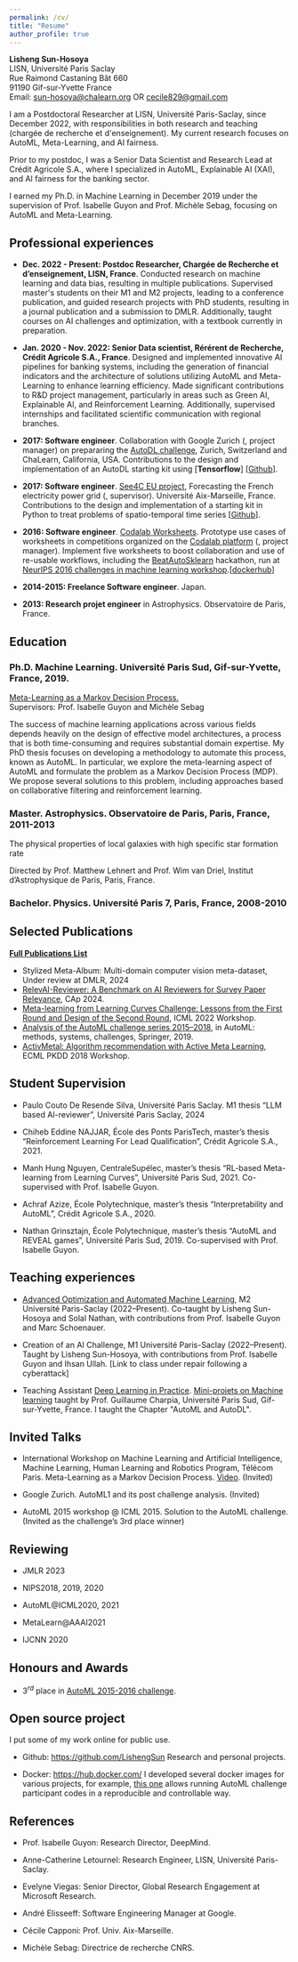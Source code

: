 ```yaml
---
permalink: /cv/
title: "Resume"
author_profile: true
---
```


**Lisheng Sun-Hosoya**\
LISN, Université Paris Saclay\
Rue Raimond Castaning Bât 660\
91190 Gif-sur-Yvette France\
Email: [sun-hosoya@chalearn.org](sun-hosoya@chalearn.org) OR [cecile829@gmail.com](cecile829@gmail.com) 

I am a Postdoctoral Researcher at LISN, Université Paris-Saclay, since December 2022, with responsibilities in both research and teaching (chargée de recherche et d'enseignement). My current research focuses on AutoML, Meta-Learning, and AI fairness.

Prior to my postdoc, I was a Senior Data Scientist and Research Lead at Crédit Agricole S.A., where I specialized in AutoML, Explainable AI (XAI), and AI fairness for the banking sector.

I earned my Ph.D. in Machine Learning in December 2019 under the supervision of Prof. Isabelle Guyon and Prof. Michèle Sebag, focusing on AutoML and Meta-Learning.

Professional experiences 
------------------------
-   **Dec. 2022 - Present: Postdoc Researcher, Chargée de Recherche et d’enseignement, LISN, France**.
Conducted research on machine learning and data bias, resulting in multiple publications. Supervised master's students on their M1 and M2 projects, leading to a conference publication, and guided research projects with PhD students, resulting in a journal publication and a submission to DMLR. Additionally, taught courses on AI challenges and optimization, with a textbook currently in preparation.

-   **Jan. 2020 - Nov. 2022: Senior Data scientist, Rérérent de Recherche, Crédit Agricole S.A., France**. Designed and implemented innovative AI pipelines for banking systems, including the generation of financial indicators and the architecture of solutions utilizing AutoML and Meta-Learning to enhance learning efficiency. Made significant contributions to R&D project management, particularly in areas such as Green AI, Explainable AI, and Reinforcement Learning. Additionally, supervised internships and facilitated scientific communication with regional branches.

-   **2017: Software engineer**. Collaboration with Google Zurich (,
    project manager) on prepararing the [AutoDL
    challenge](https://autodl.chalearn.org/), Zurich, Switzerland and
    ChaLearn, California, USA. Contributions to the design and
    implementation of an AutoDL starting kit using [**Tensorflow**]
    \[[Github](https://github.com/zhengying-liu/autodl_starting_kit_stable)\].

-   **2017: Software engineer**. [See4C EU
    project](https://euroalert.net/call/3683/horizon-prize-big-data-technologies),
    Forecasting the French electricity power grid (, supervisor).
    Université Aix-Marseille, France. Contributions to the design and
    implementation of a starting kit in Python to treat problems of
    spatio-temporal time series
    \[[Github](https://github.com/LishengSun/zSee4C_starting_kit_Lisheng)\].

-   **2016: Software engineer**. [Codalab
    Worksheets](https://worksheets.codalab.org). Prototype use cases of
    worksheets in competitions organized on the [Codalab
    platform](http://codalab.org) (, project manager). Implement five
    worksheets to boost collaboration and use of re-usable workflows,
    including the
    [BeatAutoSklearn](https://worksheets.codalab.org/worksheets/0x18a13ee4b0db4e098679f390bbd97fb2)
    hackathon, run at [NeurIPS 2016 challenges in machine learning
    workshop](http://ciml.chalearn.org/ciml2016).\[[dockerhub](https://cloud.docker.com/u/lisesun/repository/docker/lisesun/codalab_all_my_worksheets)\]

-   **2014-2015: Freelance Software engineer**. Japan.

-   **2013: Research projet engineer** in Astrophysics. Observatoire de
    Paris, France.

Education
---------

### Ph.D. Machine Learning. Université Paris Sud, Gif-sur-Yvette, France, 2019. 

[Meta-Learning as a Markov Decision Process.](https://hal.archives-ouvertes.fr/tel-02422144v2/document) \
Supervisors: Prof. Isabelle Guyon and Michèle Sebag


The success of machine learning applications across various fields depends heavily on the design of effective model architectures, a process that is both time-consuming and requires substantial domain expertise. My PhD thesis focuses on developing a methodology to automate this process, known as AutoML. In particular, we explore the meta-learning aspect of AutoML and formulate the problem as a Markov Decision Process (MDP). We propose several solutions to this problem, including approaches based on collaborative filtering and reinforcement learning.

### Master. Astrophysics. Observatoire de Paris, Paris, France, 2011-2013 

The physical properties of local galaxies with high specific star formation rate

Directed by Prof. Matthew Lehnert and Prof. Wim van Driel, Institut d’Astrophysique de Paris, Paris, France.

### Bachelor. Physics. Université Paris 7, Paris, France, 2008-2010 

Selected Publications 
------------
**[Full Publications List](https://scholar.google.com/citations?hl=en&user=_8h_NEcAAAAJ)**
-   Stylized Meta-Album: Multi-domain computer vision meta-dataset, Under review at DMLR, 2024
-   [RelevAI-Reviewer: A Benchmark on AI Reviewers for Survey Paper Relevance](https://arxiv.org/pdf/2406.10294), CAp 2024.
-   [Meta-learning from Learning Curves Challenge: Lessons from the First Round and Design of the Second Round](https://arxiv.org/abs/2208.02821), ICML 2022 Workshop.
-   [Analysis of the AutoML challenge series 2015–2018](https://library.oapen.org/bitstream/handle/20.500.12657/23012/1007149.pdf#page=180), in AutoML: methods, systems, challenges, Springer, 2019.
-   [ActivMetal: Algorithm recommendation with Active Meta Learning](https://hal.science/hal-01931262/document), ECML PKDD 2018 Workshop.


Student Supervision
-------------------
-   Paulo Couto De Resende Silva, Université Paris Saclay. M1 thesis
    “LLM based AI-reviewer”, Université Paris Saclay, 2024

-   Chiheb Eddine NAJJAR, École des Ponts ParisTech, master’s thesis
    “Reinforcement Learning For Lead Qualification”, Crédit Agricole
    S.A., 2021.

-   Manh Hung Nguyen, CentraleSupélec, master’s thesis “RL-based
    Meta-learning from Learning Curves”, Université Paris Sud, 2021.
    Co-supervised with Prof. Isabelle Guyon.

-   Achraf Azize, École Polytechnique, master’s thesis “Interpretability
    and AutoML”, Crédit Agricole S.A., 2020.

-   Nathan Grinsztajn, École Polytechnique, master’s thesis “AutoML and
    REVEAL games”, Université Paris Sud, 2019. Co-supervised with Prof.
    Isabelle Guyon.

Teaching experiences
--------------------

-   [Advanced Optimization and
    Automated Machine
    Learning](https://guyon.chalearn.org/teaching/m2-ai-opt-7), M2 Université Paris-Saclay (2022–Present). Co-taught by Lisheng Sun-Hosoya and Solal Nathan, with contributions from Prof. Isabelle Guyon and Marc Schoenauer.

-   Creation of an AI Challenge, M1 Université Paris-Saclay (2022–Present). Taught by Lisheng Sun-Hosoya, with contributions from Prof. Isabelle Guyon and Ihsan Ullah. [Link to class under repair following a cyberattack]

-   Teaching Assistant [Deep Learning in
    Practice](https://www.lri.fr/~gcharpia/deeppractice/). [Mini-projets
    on Machine learning](http://saclay.chalearn.org/) taught by Prof.
    Guillaume Charpia, Université Paris Sud, Gif-sur-Yvette, France. I
    taught the Chapter "AutoML and AutoDL".

Invited Talks
-------------

-   International Workshop on Machine Learning and Artificial
    Intelligence, Machine Learning, Human Learning and Robotics Program,
    Télécom Paris. Meta-Learning as a Markov Decision Process.
    [Video](https://www.youtube.com/watch?v=EP3Nt-q2h8Q). (Invited)

-   Google Zurich. AutoML1 and its post challenge analysis. (Invited)

-   AutoML 2015 workshop @ ICML 2015. Solution to the AutoML challenge.
    (Invited as the challenge’s 3rd place winner)

Reviewing
---------
-   JMLR 2023

-   NIPS2018, 2019, 2020

-   AutoML@ICML2020, 2021

-   MetaLearn@AAAI2021

-   IJCNN 2020


Honours and Awards
------------------

-   $3^{rd}$ place in [AutoML 2015-2016
    challenge](http://automl.chalearn.org/).

Open source project
-------------------

I put some of my work online for public use.

-   Github: <https://github.com/LishengSun>
    Research and personal projects.

-   Docker: <https://hub.docker.com/>
    I developed several docker images for various projects, for example,
    [this one](https://hub.docker.com/r/lisesun/codalab_automl2016/)
    allows running AutoML challenge participant codes in a reproducible
    and controllable way.

References
-------------------

-   Prof. Isabelle Guyon: Research Director, DeepMind.

-   Anne-Catherine Letournel: Research Engineer, LISN, Université Paris-Saclay.

-   Evelyne Viegas: Senior Director, Global Research Engagement at Microsoft
    Research.

-   André Elisseeff: Software Engineering Manager at Google.

-   Cécile Capponi: Prof. Univ. Aix-Marseille.

-   Michèle Sebag: Directrice de recherche CNRS.


